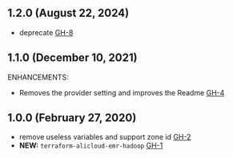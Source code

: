 ## 1.2.0 (August 22, 2024)

- deprecate [GH-8](https://github.com/alibabacloud-automation/terraform-alicloud-emr-hadoop/pull/8)

## 1.1.0 (December 10, 2021)

ENHANCEMENTS:

- Removes the provider setting and improves the Readme [GH-4](https://github.com/terraform-alicloud-modules/terraform-alicloud-emr-hadoop/pull/4)

## 1.0.0 (February 27, 2020)

- remove useless variables and support zone id [GH-2]( https://github.com/terraform-alicloud-modules/terraform-alicloud-emr-hadoop/pull/2)
- **NEW:** `terraform-alicloud-emr-hadoop` [GH-1]( https://github.com/terraform-alicloud-modules/terraform-alicloud-emr-hadoop/pull/1)

